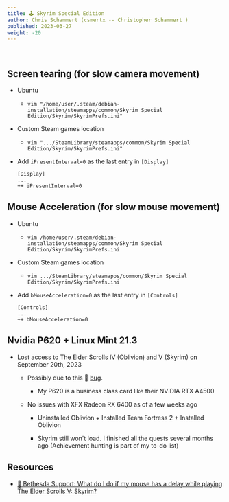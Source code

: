 ```yaml
---
title: 🕹️ Skyrim Special Edition
author: Chris Schammert (csmertx -- Christopher Schammert )
published: 2023-03-27
weight: -20
---
```


<!-- The content of this website was written by Christopher Schammert aka Chris Schammert -->

<br />

## Screen tearing (for slow camera movement)

- Ubuntu

    - ```vim "/home/user/.steam/debian-installation/steamapps/common/Skyrim Special Edition/Skyrim/SkyrimPrefs.ini"```

- Custom Steam games location

    - ```vim ".../SteamLibrary/steamapps/common/Skyrim Special Edition/Skyrim/SkyrimPrefs.ini"```

- Add ```iPresentInterval=0``` as the last entry in ```[Display]```

    ```
    [Display]
    ...
    ++ iPresentInterval=0
    ```

## Mouse Acceleration (for slow mouse movement)

- Ubuntu

    - ```vim /home/user/.steam/debian-installation/steamapps/common/Skyrim Special Edition/Skyrim/SkyrimPrefs.ini```

- Custom Steam games location

    - ```vim .../SteamLibrary/steamapps/common/Skyrim Special Edition/Skyrim/SkyrimPrefs.ini```

- Add ```bMouseAcceleration=0``` as the last entry in ```[Controls]```

    ```
    [Controls]
    ...
    ++ bMouseAcceleration=0
    ```

## Nvidia P620 + Linux Mint 21.3

- Lost access to The Elder Scrolls IV (Oblivion) and V (Skyrim) on September 20th, 2023

    - Possibly due to this 🔗 [bug](https://www.protondb.com/app/22330#sL_KcHMBYi "ProtonDB.com | Game Details for The Elder Scrolls IV: Oblivion GOTYE \ After getting the game to actually launch, it plays perfectly with very few issues. Mod managers however mostly have no Linux support.").

        - My P620 is a business class card like their NVIDIA RTX A4500
    
    - No issues with XFX Radeon RX 6400 as of a few weeks ago
    
        - Uninstalled Oblivion + Installed Team Fortress 2 + Installed Oblivion

        - Skyrim still won't load. I finished all the quests several months ago (Achievement hunting is part of my to-do list)

## Resources

- [🔗 Bethesda Support: What do I do if my mouse has a delay while playing The Elder Scrolls V: Skyrim?](https://help.bethesda.net/#en/answer/27025)